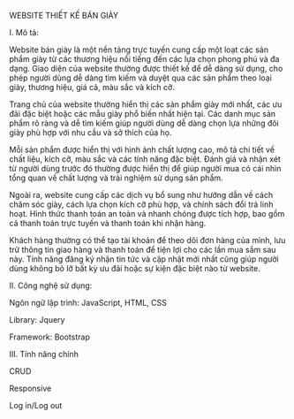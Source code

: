 WEBSITE THIẾT KẾ BÁN GIÀY 

I. Mô tả: 

Website bán giày là một nền tảng trực tuyến cung cấp một loạt các sản phẩm giày từ các thương hiệu nổi tiếng đến các lựa chọn phong phú và đa dạng. Giao diện của website thường được thiết kế để dễ dàng sử dụng, cho phép người dùng dễ dàng tìm kiếm và duyệt qua các sản phẩm theo loại giày, thương hiệu, giá cả, màu sắc và kích cỡ.

Trang chủ của website thường hiển thị các sản phẩm giày mới nhất, các ưu đãi đặc biệt hoặc các mẫu giày phổ biến nhất hiện tại. Các danh mục sản phẩm rõ ràng và dễ tìm kiếm giúp người dùng dễ dàng chọn lựa những đôi giày phù hợp với nhu cầu và sở thích của họ.

Mỗi sản phẩm được hiển thị với hình ảnh chất lượng cao, mô tả chi tiết về chất liệu, kích cỡ, màu sắc và các tính năng đặc biệt. Đánh giá và nhận xét từ người dùng trước đó thường được hiển thị để giúp người mua có cái nhìn tổng quan về chất lượng và trải nghiệm sử dụng sản phẩm.

Ngoài ra, website cung cấp các dịch vụ bổ sung như hướng dẫn về cách chăm sóc giày, cách lựa chọn kích cỡ phù hợp, và chính sách đổi trả linh hoạt. Hình thức thanh toán an toàn và nhanh chóng được tích hợp, bao gồm cả thanh toán trực tuyến và thanh toán khi nhận hàng.

Khách hàng thường có thể tạo tài khoản để theo dõi đơn hàng của mình, lưu trữ thông tin giao hàng và thanh toán để tiện lợi cho các lần mua sắm sau này. Tính năng đăng ký nhận tin tức và cập nhật mới nhất cũng giúp người dùng không bỏ lỡ bất kỳ ưu đãi hoặc sự kiện đặc biệt nào từ website.

II. Công nghệ sử dụng:

  Ngôn ngữ lập trình: JavaScript, HTML, CSS
  
  Library: Jquery
  
  Framework: Bootstrap

III. Tính năng chính

  CRUD
  
  Responsive
  
  Log in/Log out
